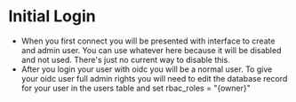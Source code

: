 # Initial Login

-  When you first connect you will be presented with interface to create and admin user.
You can use whatever here because it will be disabled and not used.
There's just no current way to disable this.
-  After you login your user with oidc you will be a normal user.
To give your oidc user full admin rights you will need to edit the database record for your user in the users table and set rbac_roles = "{owner}"
